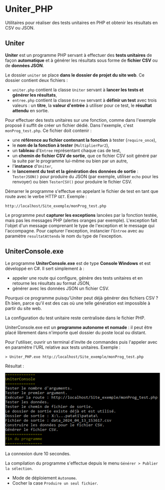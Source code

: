 # Uniter_PHP

Utilitaires pour réaliser des tests unitaires en PHP et obtenir les résultats en CSV ou JSON.

## Uniter

**Uniter** est un programme PHP servant à effectuer des **tests unitaires** de façon **automatique** et à générer les résultats sous forme de **fichier CSV** ou de **données JSON**.

Le dossier `uniter` se place **dans le dossier de projet du site web**. Ce dossier contient deux fichiers :
- `uniter.php` contient la classe `Uniter` servant à **lancer les tests et générer les résultats**,
- `entree.php` contient la classe `Entree` servant à **définir un test** avec trois valeurs : un **titre**, la **valeur d'entrée** à utiliser pour ce test, le **résultat attendu** en sortie.

Pour effectuer des tests unitaires sur une fonction, comme dans l'exemple proposé il suffit de créer un fichier dédié. Dans l'exemple, c'est `monProg_test.php`. Ce fichier doit contenir :
- une **référence au fichier contenant la fonction** à tester (`require_once`),
- le **nom de la fonction à tester** (`MultiplierPar2`),
- un **tableau** d'`Entree` représentant chaque cas de test,
- un **chemin de fichier CSV de sortie**, que ce fichier CSV soit généré par la suite par le programme lui-même ou bien par un autre,
- l'**instance** d'`Uniter`,
- le **lancement du test et la génération des données de sortie** : `TesterJSON()` pour produire du JSON (par exemple, utiliser `echo` pour les renvoyer) ou bien `TesterCSV()` pour produire le fichier CSV.

Démarrer le programme s'effectue en appelant le fichier de test en tant que route avec le verbe HTTP `GET`. Exemple : 

```
http://localhost/Site_exemple/monProg_test.php
```

Le programme peut **capturer les exceptions** lancées par la fonction testée, mais pas les messages PHP (alertes oranges par exemple). L'exception fait l'objet d'un message comprenant le type de l'exception et le message qui l'accompagne. Pour capturer l'exception, instancier l'`Entree` avec au paramètre `resultatAttendu` le nom du type de l'exception.

## UniterConsole.exe

Le programme **UniterConsole.exe** est de type **Console Windows** et est développé en C#. Il sert simplement à :
- appeler une route qui configure, génère des tests unitaires et en retourne les résultats au format JSON,
- générer avec les données JSON un fichier CSV. 

Pourquoi ce programme puisqu'Uniter peut déjà générer des fichiers CSV ? Eh bien, parce qu'il est des cas où une telle génération est impossible à partir du site web.

La configuration du test unitaire reste centralisée dans le fichier PHP.

UniterConsole.exe est un **programme autonome et nomade** : il peut être placé librement dans n'importe quel dossier du poste local ou distant.

Pour l'utiliser, ouvrir un terminal d'invite de commandes puis l'appeler avec en paramètre l'URL relative aux tests unitaires. Exemple :

```
> Uniter_PHP.exe http://localhost/Site_exemple/monProg_test.php
```

Résultat :

![Image](medias/capture.png)

La connexion dure 10 secondes.

La compilation du programme s'effectue depuis le menu `Générer > Publier la sélection`. 
- Mode de déploiement `Autonome`.
- Cocher la case `Produire un seul fichier`.
